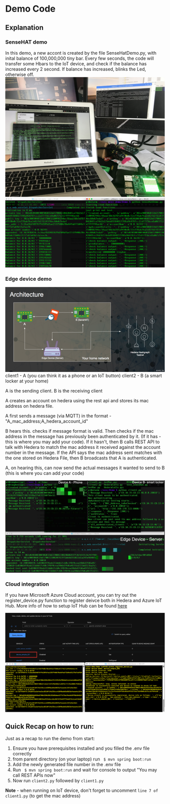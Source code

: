 # Demo Code

## Explanation

### SenseHAT demo 
In this demo, a new accont is created by the file SenseHatDemo.py, with inital balance of 100,000,000 tiny bar. Every few seconds, the code will transfer some Hbars to the IoT device, and check if the balance has increased every 2 second. If balance has increased, blinks the Led, otherwise off. 
![senseHat demo](../pic/senseHat_pic.jpeg "SenseHatDemo Pic")
![senseHat demo](../pic/sensehatDemo.png "SenseHatDemo Pic")


### Edge device demo

![EVEC Edge Architecture v0.0.1](../pic/evec_edge_arch.png?raw=true "evec edge arch v0.0.1")
client1 - A (you can think it as a phone or an IoT button)
client2 - B (a smart locker at your home)

A is the sending client. B is the receiving client

A creates an account on hedera using the rest api and stores its mac address on hedera file.

A first sends a message (via MQTT) in the format - "A_mac_address;A_hedera_account_id"

B hears this. checks if message format is valid. Then checks if the mac address in the message has previously been authenticated by it. (If it has - this is where you may add your code). If it hasn't, then B calls REST API to talk with Hedera to match the mac address it received against the account number in the message. If the API says the mac address sent matches with the one stored on Hedera File, then B broadcasts that A is authenticated. 

A, on hearing this, can now send the actual messages it wanted to send to B (this is where you can add your code)

![senseHat demo](../pic/client_edge.png "Client edge demo")

### Cloud integration
If you have Microsoft Azure Cloud account, you can try out the register_device.py function to register deivce both in Hedera and Azure IoT Hub. More info of how to setup IoT Hub can be found [here](https://docs.microsoft.com/en-us/azure/iot-hub/iot-hub-create-through-portal)

![Azure cloud integration](../pic/azure.png)

## Quick Recap on how to run:

Just as a recap to run the demo from start:

1. Ensure you have prerequisites installed and you filled the .env file correctly
2. from parent directory (on your laptop) run ` $ mvn spring boot:run`
3. Add the newly generated file number in the .env file
4. Run ` $ mvn spring boot:run` and wait for console to output "You may call REST APIs now"
5. Now run `client2.py` followed by `client1.py`

**Note** - when running on IoT device, don't forget to uncomment `line 7 of client1.py` (to get the mac address)
